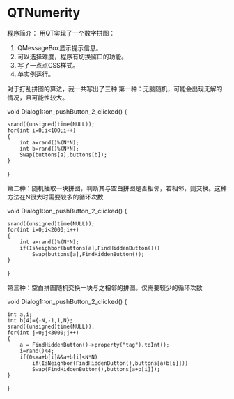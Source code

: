 # QTNumerity
程序简介：
	用QT实现了一个数字拼图：
1.	QMessageBox显示提示信息。
2.	可以选择难度，程序有切换窗口的功能。
3.	写了一点点CSS样式。
4.  单实例运行。

对于打乱拼图的算法，我一共写出了三种
第一种：无脑随机，可能会出现无解的情况，且可能性较大。

void Dialog1::on_pushButton_2_clicked()
{
    
    srand((unsigned)time(NULL));
    for(int i=0;i<100;i++)
    {
        int a=rand()%(N*N);
        int b=rand()%(N*N);
        Swap(buttons[a],buttons[b]);
    }
}

第二种：随机抽取一块拼图，判断其与空白拼图是否相邻，若相邻，则交换。这种方法在N很大时需要较多的循环次数

void Dialog1::on_pushButton_2_clicked()
{

    srand((unsigned)time(NULL));
    for(int i=0;i<2000;i++)
    {
        int a=rand()%(N*N);
        if(IsNeighbor(buttons[a],FindHiddenButton()))
            Swap(buttons[a],FindHiddenButton());
    }
}

第三种：空白拼图随机交换一块与之相邻的拼图。仅需要较少的循环次数

void Dialog1::on_pushButton_2_clicked()
{

    int a,i;
    int b[4]={-N,-1,1,N};
    srand((unsigned)time(NULL));
    for(int j=0;j<3000;j++)
    {
        a = FindHiddenButton()->property("tag").toInt();
        i=rand()%4;
        if(0<=a+b[i]&&a+b[i]<N*N)
            if(IsNeighbor(FindHiddenButton(),buttons[a+b[i]]))
            Swap(FindHiddenButton(),buttons[a+b[i]]);
    }
}
